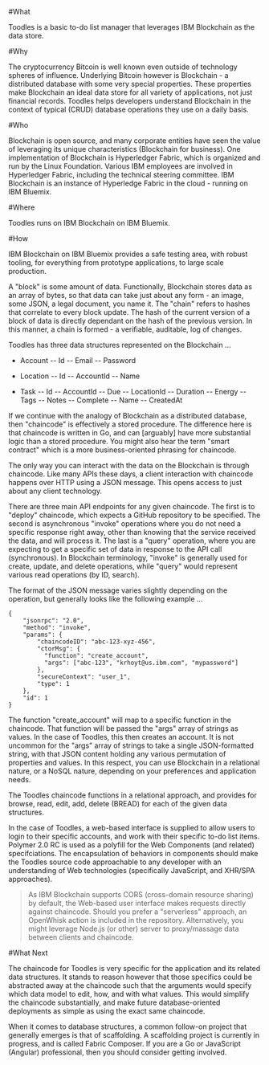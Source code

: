#What

Toodles is a basic to-do list manager that leverages IBM Blockchain as the data store.

#Why

The cryptocurrency Bitcoin is well known even outside of technology spheres of influence. Underlying Bitcoin however is Blockchain - a distributed database with some very special properties. These properties make Blockchain an ideal data store for all variety of applications, not just financial records. Toodles helps developers understand Blockchain in the context of typical (CRUD) database operations they use on a daily basis.

#Who

Blockchain is open source, and many corporate entities have seen the value of leveraging its unique characteristics (Blockchain for business). One implementation of Blockchain is Hyperledger Fabric, which is organized and run by the Linux Foundation. Various IBM employees are involved in Hyperledger Fabric, including the technical steering committee. IBM Blockchain is an instance of Hyperledge Fabric in the cloud - running on IBM Bluemix.

#Where

Toodles runs on IBM Blockchain on IBM Bluemix.

#How

IBM Blockchain on IBM Bluemix provides a safe testing area, with robust tooling, for everything from prototype applications, to large scale production. 

A "block" is some amount of data. Functionally, Blockchain stores data as an array of bytes, so that data can take just about any form - an image, some JSON, a legal document, you name it. The "chain" refers to hashes that correlate to every block update. The hash of the current version of a block of data is directly dependant on the hash of the previous version. In this manner, a chain is formed - a verifiable, auditable, log of changes.

Toodles has three data structures represented on the Blockchain ...

- Account
-- Id
-- Email
-- Password

- Location
-- Id
-- AccountId
-- Name

- Task
-- Id
-- AccountId
-- Due
-- LocationId
-- Duration
-- Energy
-- Tags
-- Notes
-- Complete
-- Name
-- CreatedAt

If we continue with the analogy of Blockchain as a distributed database, then "chaincode" is effectively a stored procedure. The difference here is that chaincode is written in Go, and can [arguably] have more substantial logic than a stored procedure. You might also hear the term "smart contract" which is a more business-oriented phrasing for chaincode.

The only way you can interact with the data on the Blockchain is through chaincode. Like many APIs these days, a client interaction with chaincode happens over HTTP using a JSON message. This opens access to just about any client technology. 

There are three main API endpoints for any given chaincode. The first is to "deploy" chaincode, which expects a GitHub repository to be specified. The second is asynchronous "invoke" operations where you do not need a specific response right away, other than knowing that the service received the data, and will process it. The last is a "query" operation, where you are expecting to get a specific set of data in response to the API call (synchronous). In Blockchain terminology, "invoke" is generally used for create, update, and delete operations, while "query" would represent various read operations (by ID, search).

The format of the JSON message varies slightly depending on the operation, but generally looks like the following example ...

```
{
	"jsonrpc": "2.0",
	"method": "invoke",
	"params": {
        "chaincodeID": "abc-123-xyz-456",
        "ctorMsg": {
          "function": "create_account",
          "args": ["abc-123", "krhoyt@us.ibm.com", "mypassword"]
        },
        "secureContext": "user_1",
        "type": 1
    },
    "id": 1        
}
```

The function "create_account" will map to a specific function in the chaincode. That function will be passed the "args" array of strings as values. In the case of Toodles, this then creates an account. It is not uncommon for the "args" array of strings to take a single JSON-formatted string, with that JSON content holding any various permutation of properties and values. In this respect, you can use Blockchain in a relational nature, or a NoSQL nature, depending on your preferences and application needs.

The Toodles chaincode functions in a relational approach, and provides for browse, read, edit, add, delete (BREAD) for each of the given data structures.

In the case of Toodles, a web-based interface is supplied to allow users to login to their specific accounts, and work with their specific to-do list items. Polymer 2.0 RC is used as a polyfill for the Web Components (and related) specifciations. The encapsulation of behaviors in components should make the Toodles source code approachable to any developer with an understanding of Web technologies (specifically JavaScript, and XHR/SPA approaches).

> As IBM Blockchain supports CORS (cross-domain resource sharing) by default, the Web-based user interface makes requests directly against chaincode. Should you prefer a "serverless" approach, an OpenWhisk action is included in the repository. Alternatively, you might leverage Node.js (or other) server to proxy/massage data between clients and chaincode.

#What Next

The chaincode for Toodles is very specific for the application and its related data structures. It stands to reason however that those specifics could be abstracted away at the chaincode such that the arguments would specify which data model to edit, how, and with what values.  This would simplify the chaincode substantially, and make future database-oriented deployments as simple as using the exact same chaincode.

When it comes to database structures, a common follow-on project that generally emerges is that of scaffolding. A scaffolding project is currently in progress, and is called Fabric Composer. If you are a Go or JavaScript (Angular) professional, then you should consider getting involved.
